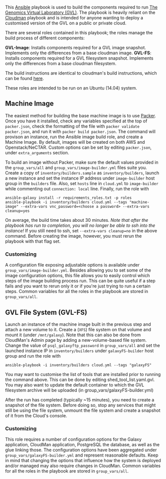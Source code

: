 This [Ansible][ansible] playbook is used to build the components required to run
[The Genomics Virtual Laboratory (GVL)][GVL]. The playbook
is heavily reliant on the [Cloudman][cloudman] playbook and is intended for anyone
wanting to deploy a customised version of the GVL on a public or private cloud.

There are several roles contained in this playbook; the roles manage
the build process of different components:

  **GVL-Image**: Installs components required for a GVL image snapshot. Implements only the differences from a base cloudman image.
  **GVL-FS**: Installs components required for a GVL filesystem snapshot. Implements only the differences from a base cloudman filesystem.

The build instructions are identical to cloudman's build instructions, which can be found  [here][building].

These roles are intended to be run on an Ubuntu (14.04) system.

Machine Image
-------------
The easiest method for building the base machine image is to use [Packer][packer].
Once you have it installed, check any variables specified at the top of
`packer.json`, check the formatting of the file with `packer validate packer.json`,
and run it with `packer build packer.json`. The command will provison an instance,
run the Ansible image build role, and create a Machine Image. By default, images will be
created on both AWS and Openstack/NeCTAR. Custom options
can be set by editing `packer.json`, under `extra_arguments` section.

To build an image without Packer, make sure the default values provided in the
`group_vars/all` and `group_vars/image-builder.yml` files suite you. Create
a copy of `inventory/builders.sample` as `inventory/builders`, launch a new
instance and set the instance IP address under `image-builder` host group in the
`builders` file. Also, set `hosts` line in `cloud.yml` to `image-builder` while
commenting out `connection: local` line. Finally, run the role with

    ansible-galaxy install -r requirements_roles.txt -p roles
    ansible-playbook -i inventory/builders cloud.yml --tags "machine-image" --extra-vars vnc_password=<choose a password> --extra-vars cleanup=yes

On average, the build time takes about 30 minutes. *Note that after the playbook
has run to completion, you will no longer be able to ssh into the instance!* If
you still need to ssh, set `--extra-vars cleanup=no` in the above command.
Before creating the image, however, you must rerun the playbook with that flag
set.

### Customizing
A configuration file exposing adjustable options is available under
`group_vars/image-builder.yml`. Besides allowing you to set some
of the image configuration options, this file allows you to easily control which
steps of the image building process run. This can be quite useful if a step fails
and you want to rerun only it or if you're just trying to run a certain steps.
Common variables for all the roles in the playbook are stored in `group_vars/all`.

GVL File System (GVL-FS)
-----------------------------
Launch an instance of the machine image built in the previous step and attach a
new volume to it. Create a (`XFS`) file system on that volume and mount it
(under `/mnt/galaxy`). Note that this can also be done from CloudMan's
Admin page by adding a new-volume-based file system. Change the value
of `psql_galaxyftp_password` in `group_vars/all` and set the launched instance
IP in `inventory/builders` under `galaxyFS-builder` host group and run the
role with

    ansible-playbook -i inventory/builders cloud.yml --tags "galaxyFS"

You may want to customise the list of tools that are installed prior to running the command above.
This can be done by editing shed_tool_list.yaml.gvl. You may also want to update the default container
to which the GVL filesystem archive will be uploaded (in group_vars/galaxyFS-builder.yml)

After the run has completed (typically ~15 minutes), you need to create a snapshot of the file
system. Before doing so, stop any services that might still be using the file
system, unmount the file system and create a snapshot of it from the Cloud's console.

### Customizing
This role requires a number of configuration options for the Galaxy application,
CloudMan application, PostgreSQL the database, as well as the glue linking those.
The configuration options have been aggregated under
`group_vars/galaxyFS-builder.yml` and represent reasonable defaults.
Keep in mind that changing the options that influence how the system is deployed
and/or managed may also require changes in CloudMan. Common variables for all the
roles in the playbook are stored in `group_vars/all`.


[ansible]: http://www.ansible.com/
[GVL]: http://genome.edu.au/
[cloudman]: http://usecloudman.org/
[goc]: https://wiki.galaxyproject.org/Cloud
[gp]: http://galaxyproject.org/
[building]: https://wiki.galaxyproject.org/CloudMan/Building
[production]: https://wiki.galaxyproject.org/Admin/Config/Performance/ProductionServer
[packer]: https://packer.io/